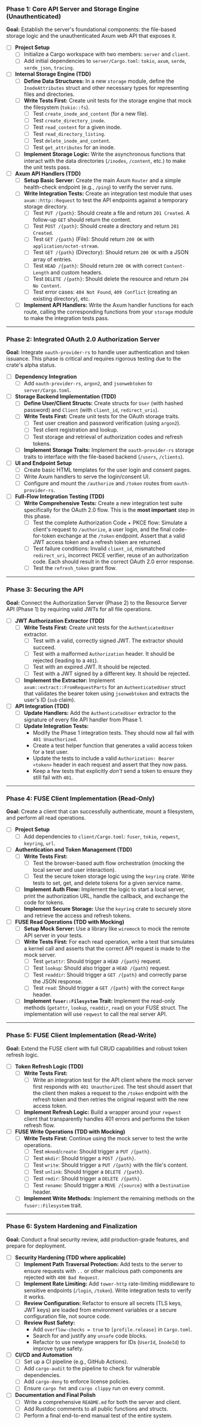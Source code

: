### Phase 1: Core API Server and Storage Engine (Unauthenticated)

**Goal:** Establish the server's foundational components: the file-based storage logic and the unauthenticated Axum web API that exposes it.

* [ ] **Project Setup**
    * [ ] Initialize a Cargo workspace with two members: `server` and `client`.
    * [ ] Add initial dependencies to `server/Cargo.toml`: `tokio`, `axum`, `serde`, `serde_json`, `tracing`.

* [ ] **Internal Storage Engine (TDD)**
    * [ ] **Define Data Structures:** In a new `storage` module, define the `InodeAttributes` struct and other necessary types for representing files and directories.
    * [ ] **Write Tests First:** Create unit tests for the storage engine that mock the filesystem (`tokio::fs`).
        * [ ] Test `create_inode_and_content` (for a new file).
        * [ ] Test `create_directory_inode`.
        * [ ] Test `read_content` for a given inode.
        * [ ] Test `read_directory_listing`.
        * [ ] Test `delete_inode_and_content`.
        * [ ] Test `get_attributes` for an inode.
    * [ ] **Implement Storage Logic:** Write the asynchronous functions that interact with the data directories (`/inodes`, `/content`, etc.) to make the unit tests pass.

* [ ] **Axum API Handlers (TDD)**
    * [ ] **Setup Basic Server:** Create the main Axum `Router` and a simple health-check endpoint (e.g., `/ping`) to verify the server runs.
    * [ ] **Write Integration Tests:** Create an integration test module that uses `axum::http::Request` to test the API endpoints against a temporary storage directory.
        * [ ] Test `PUT /{path}`: Should create a file and return `201 Created`. A follow-up `GET` should return the content.
        * [ ] Test `POST /{path}`: Should create a directory and return `201 Created`.
        * [ ] Test `GET /{path}` (File): Should return `200 OK` with `application/octet-stream`.
        * [ ] Test `GET /{path}` (Directory): Should return `200 OK` with a JSON array of entries.
        * [ ] Test `HEAD /{path}`: Should return `200 OK` with correct `Content-Length` and custom headers.
        * [ ] Test `DELETE /{path}`: Should delete the resource and return `204 No Content`.
        * [ ] Test error cases: `404 Not Found`, `409 Conflict` (creating an existing directory), etc.
    * [ ] **Implement API Handlers:** Write the Axum handler functions for each route, calling the corresponding functions from your `storage` module to make the integration tests pass.

---

### Phase 2: Integrated OAuth 2.0 Authorization Server

**Goal:** Integrate `oauth-provider-rs` to handle user authentication and token issuance. This phase is critical and requires rigorous testing due to the crate's alpha status.

* [ ] **Dependency Integration**
    * [ ] Add `oauth-provider-rs`, `argon2`, and `jsonwebtoken` to `server/Cargo.toml`.

* [ ] **Storage Backend Implementation (TDD)**
    * [ ] **Define User/Client Structs:** Create structs for `User` (with hashed password) and `Client` (with `client_id`, `redirect_uris`).
    * [ ] **Write Tests First:** Create unit tests for the OAuth storage traits.
        * [ ] Test user creation and password verification (using `argon2`).
        * [ ] Test client registration and lookup.
        * [ ] Test storage and retrieval of authorization codes and refresh tokens.
    * [ ] **Implement Storage Traits:** Implement the `oauth-provider-rs` storage traits to interface with the file-based backend (`/users`, `/clients`).

* [ ] **UI and Endpoint Setup**
    * [ ] Create basic HTML templates for the user login and consent pages.
    * [ ] Write Axum handlers to serve the login/consent UI.
    * [ ] Configure and mount the `/authorize` and `/token` routes from `oauth-provider-rs`.

* [ ] **Full-Flow Integration Testing (TDD)**
    * [ ] **Write Comprehensive Tests:** Create a new integration test suite specifically for the OAuth 2.0 flow. This is the **most important** step in this phase.
        * [ ] Test the complete Authorization Code + PKCE flow: Simulate a client's request to `/authorize`, a user login, and the final code-for-token exchange at the `/token` endpoint. Assert that a valid JWT access token and a refresh token are returned.
        * [ ] Test failure conditions: Invalid `client_id`, mismatched `redirect_uri`, incorrect PKCE verifier, reuse of an authorization code. Each should result in the correct OAuth 2.0 error response.
        * [ ] Test the `refresh_token` grant flow.

---

### Phase 3: Securing the API

**Goal:** Connect the Authorization Server (Phase 2) to the Resource Server API (Phase 1) by requiring valid JWTs for all file operations.

* [ ] **JWT Authorization Extractor (TDD)**
    * [ ] **Write Tests First:** Create unit tests for the `AuthenticatedUser` extractor.
        * [ ] Test with a valid, correctly signed JWT. The extractor should succeed.
        * [ ] Test with a malformed `Authorization` header. It should be rejected (leading to a `401`).
        * [ ] Test with an expired JWT. It should be rejected.
        * [ ] Test with a JWT signed by a different key. It should be rejected.
    * [ ] **Implement the Extractor:** Implement `axum::extract::FromRequestParts` for an `AuthenticatedUser` struct that validates the bearer token using `jsonwebtoken` and extracts the user's ID (`sub` claim).

* [ ] **API Integration (TDD)**
    * [ ] **Update Handlers:** Add the `AuthenticatedUser` extractor to the signature of every file API handler from Phase 1.
    * [ ] **Update Integration Tests:**
        * Modify the Phase 1 integration tests. They should now all fail with `401 Unauthorized`.
        * Create a test helper function that generates a valid access token for a test user.
        * Update the tests to include a valid `Authorization: Bearer <token>` header in each request and assert that they now pass.
        * Keep a few tests that explicitly *don't* send a token to ensure they still fail with `401`.

---

### Phase 4: FUSE Client Implementation (Read-Only)

**Goal:** Create a client that can successfully authenticate, mount a filesystem, and perform all read operations.

* [ ] **Project Setup**
    * [ ] Add dependencies to `client/Cargo.toml`: `fuser`, `tokio`, `reqwest`, `keyring`, `url`.

* [ ] **Authentication and Token Management (TDD)**
    * [ ] **Write Tests First:**
        * [ ] Test the browser-based auth flow orchestration (mocking the local server and user interaction).
        * [ ] Test the secure token storage logic using the `keyring` crate. Write tests to set, get, and delete tokens for a given service name.
    * [ ] **Implement Auth Flow:** Implement the logic to start a local server, print the authorization URL, handle the callback, and exchange the code for tokens.
    * [ ] **Implement Secure Storage:** Use the `keyring` crate to securely store and retrieve the access and refresh tokens.

* [ ] **FUSE Read Operations (TDD with Mocking)**
    * [ ] **Setup Mock Server:** Use a library like `wiremock` to mock the remote API server in your tests.
    * [ ] **Write Tests First:** For each read operation, write a test that simulates a kernel call and asserts that the correct API request is made to the mock server.
        * [ ] Test `getattr`: Should trigger a `HEAD /{path}` request.
        * [ ] Test `lookup`: Should also trigger a `HEAD /{path}` request.
        * [ ] Test `readdir`: Should trigger a `GET /{path}` and correctly parse the JSON response.
        * [ ] Test `read`: Should trigger a `GET /{path}` with the correct `Range` header.
    * [ ] **Implement `fuser::Filesystem` Trait:** Implement the read-only methods (`getattr`, `lookup`, `readdir`, `read`) on your FUSE struct. The implementation will use `reqwest` to call the real server API.

---

### Phase 5: FUSE Client Implementation (Read-Write)

**Goal:** Extend the FUSE client with full CRUD capabilities and robust token refresh logic.

* [ ] **Token Refresh Logic (TDD)**
    * [ ] **Write Tests First:**
        * [ ] Write an integration test for the API client where the mock server first responds with `401 Unauthorized`. The test should assert that the client then makes a request to the `/token` endpoint with the refresh token and then retries the original request with the new access token.
    * [ ] **Implement Refresh Logic:** Build a wrapper around your `reqwest` client that transparently handles 401 errors and performs the token refresh flow.

* [ ] **FUSE Write Operations (TDD with Mocking)**
    * [ ] **Write Tests First:** Continue using the mock server to test the write operations.
        * [ ] Test `mknod`/`create`: Should trigger a `PUT /{path}`.
        * [ ] Test `mkdir`: Should trigger a `POST /{path}`.
        * [ ] Test `write`: Should trigger a `PUT /{path}` with the file's content.
        * [ ] Test `unlink`: Should trigger a `DELETE /{path}`.
        * [ ] Test `rmdir`: Should trigger a `DELETE /{path}`.
        * [ ] Test `rename`: Should trigger a `MOVE /{source}` with a `Destination` header.
    * [ ] **Implement Write Methods:** Implement the remaining methods on the `fuser::Filesystem` trait.

---

### Phase 6: System Hardening and Finalization

**Goal:** Conduct a final security review, add production-grade features, and prepare for deployment.

* [ ] **Security Hardening (TDD where applicable)**
    * [ ] **Implement Path Traversal Protection:** Add tests to the server to ensure requests with `..` or other malicious path components are rejected with `400 Bad Request`.
    * [ ] **Implement Rate Limiting:** Add `tower-http` rate-limiting middleware to sensitive endpoints (`/login`, `/token`). Write integration tests to verify it works.
    * [ ] **Review Configuration:** Refactor to ensure all secrets (TLS keys, JWT keys) are loaded from environment variables or a secure configuration file, not source code.
    * [ ] **Review Rust Safety:**
        * Add `overflow-checks = true` to `[profile.release]` in `Cargo.toml`.
        * Search for and justify any `unsafe` code blocks.
        * Refactor to use newtype wrappers for IDs (`UserId`, `InodeId`) to improve type safety.

* [ ] **CI/CD and Automation**
    * [ ] Set up a CI pipeline (e.g., GitHub Actions).
    * [ ] Add `cargo-audit` to the pipeline to check for vulnerable dependencies.
    * [ ] Add `cargo-deny` to enforce license policies.
    * [ ] Ensure `cargo fmt` and `cargo clippy` run on every commit.

* [ ] **Documentation and Final Polish**
    * [ ] Write a comprehensive `README.md` for both the server and client.
    * [ ] Add Rustdoc comments to all public functions and structs.
    * [ ] Perform a final end-to-end manual test of the entire system.